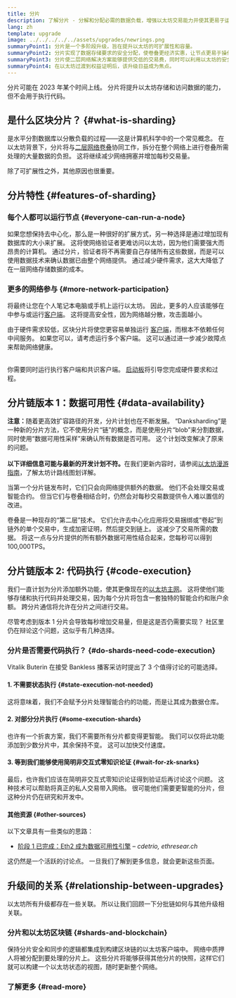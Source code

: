 ```yaml
---
title: 分片
description: 了解分片 - 分解和分配必需的数据负载，增强以太坊交易能力并使其更易于运行。
lang: zh
template: upgrade
image: ../../../../../assets/upgrades/newrings.png
summaryPoint1: 分片是一个多阶段升级，旨在提升以太坊的可扩展性和容量。
summaryPoint2: 分片实现了数据存储要求的安全分配，使卷叠更经济实惠，让节点更易于操作。
summaryPoint3: 分片使二层网络解决方案能够提供交低的交易费，同时可以利用以太坊的安全性。
summaryPoint4: 在以太坊过渡到权益证明后，该升级日益成为焦点。
---
```


<UpgradeStatus dateKey="page-upgrades-shards-date">
    分片可能在 2023 年某个时间上线。 分片将提升以太坊存储和访问数据的能力，但不会用于执行代码。
</UpgradeStatus>

## 是什么区块分片？ {#what-is-sharding}

是水平分割数据库以分散负载的过程——这是计算机科学中的一个常见概念。 在以太坊背景下，分片将与[二层网络卷叠](/layer-2/)协同工作，拆分在整个网络上进行卷叠所需处理的大量数据的负担。 这将继续减少网络拥塞并增加每秒交易量。

除了可扩展性之外，其他原因也很重要。

## 分片特性 {#features-of-sharding}

### 每个人都可以运行节点 {#everyone-can-run-a-node}

如果您想保持去中心化，那么是一种很好的扩展方式，另一种选择是通过增加现有数据库的大小来扩展。 这将使网络验证者更难访问以太坊，因为他们需要强大而昂贵的计算机。 通过分片，验证者将不再需要自己存储所有这些数据，而是可以使用数据技术来确认数据已由整个网络提供。 通过减少硬件需求，这大大降低了在一层网络存储数据的成本。

### 更多的网络参与 {#more-network-participation}

将最终让您在个人笔记本电脑或手机上运行以太坊。 因此，更多的人应该能够在中参与或运行[客户端](/developers/docs/nodes-and-clients/)。 这将提高安全性，因为网络越分散，攻击面越小。

由于硬件需求较低，区块分片将使您更容易单独运行 [客户端](/developers/docs/nodes-and-clients/)，而根本不依赖任何中间服务。 如果您可以，请考虑运行多个客户端。 这可以通过进一步减少故障点来帮助网络健康。

<br />

<InfoBanner isWarning>
  你需要同时运行执行客户端和共识客户端。 <a href="https://launchpad.nexus.org" target="_blank">启动板</a>将引导您完成硬件要求和过程。
</InfoBanner>

## 分片链版本 1：数据可用性 {#data-availability}

<InfoBanner emoji=":construction:" isWarning>
  <strong>注意：</strong>随着更高效扩容路径的开发，分片计划也在不断发展。 “Danksharding”是一种新的分片方法，它不使用分片“链”的概念，而是使用分片“blob”来分割数据，同时使用“数据可用性采样”来确认所有数据是否可用。 这个计划改变解决了原来的问题。<br/><br/>
  <strong>以下详细信息可能与最新的开发计划不符。</strong>在我们更新内容时，请参阅<a href="https://members.delphidigital.io/reports/the-hitchhikers-guide-to-ethereum">以太坊漫游指南</a>，了解太坊计路线图划详解。
</InfoBanner>

当第一个分片链发布时，它们只会向网络提供额外的数据。 他们不会处理交易或智能合约。 但当它们与卷叠相结合时，仍然会对每秒交易数提供令人难以置信的改进。

卷叠是一种现存的“第二层”技术。 它们允许去中心化应用将交易捆绑或“卷起”到链外的单个交易中，生成加密证明，然后提交到链上。 这减少了交易所需的数据。 将这一点与分片提供的所有额外数据可用性结合起来，您每秒可以得到 100,000TPS。

## 分片链版本 2: 代码执行 {#code-execution}

我们一直计划为分片添加额外功能，使其更像现在的[以太坊主网](/glossary/#mainnet)。 这将使他们能够存储和执行代码并处理交易，因为每个分片将包含一套独特的智能合约和账户余额。 跨分片通信将允许在分片之间进行交易。

尽管考虑到版本 1 分片会导致每秒增加交易量，但是这是否仍需要实现？ 社区里仍在辩论这个问题，这似乎有几种选择。

### 分片是否需要代码执行？ {#do-shards-need-code-execution}

Vitalik Buterin 在接受 Bankless 播客采访时提出了 3 个值得讨论的可能选择。

<YouTube id="-R0j5AMUSzA" start="5841" />

#### 1. 不需要状态执行 {#state-execution-not-needed}

这将意味着，我们不会赋予分片处理智能合约的功能，而是让其成为数据仓库。

#### 2. 对部分分片执行 {#some-execution-shards}

也许有一个折衷方案，我们不需要所有分片都变得更智能。 我们可以仅将此功能添加到少数分片中，其余保持不变。 这可以加快交付速度。

#### 3. 等到我们能够使用简明非交互式零知识论证 {#wait-for-zk-snarks}

最后，也许我们应该在简明非交互式零知识论证得到验证后再讨论这个问题。 这种技术可以帮助将真正的私人交易带入网络。 很可能他们需要更智能的分片，但这种分片仍在研究和开发中。

#### 其他资源 {#other-sources}

以下文章具有一些类似的思路：

- [阶段 1 已完成：Eth2 成为数据可用性引擎](https://ethresear.ch/t/phase-one-and-done-eth2-as-a-data-availability-engine/5269/8) – _cdetrio, ethresear.ch_

这仍然是一个活跃的讨论点。 一旦我们了解到更多信息，就会更新这些页面。

## 升级间的关系 {#relationship-between-upgrades}

以太坊所有升级都存在一些关联。 所以让我们回顾一下分批链如何与其他升级相关联。

### 分片和以太坊区块链 {#shards-and-blockchain}

保持分片安全和同步的逻辑都集成到构建区块链的以太坊客户端中。 网络中质押人将被分配到要处理的分片上。 这些分片将能够获得其他分片的快照，这样它们就可以构建一个以太坊状态的视图，随时更新整个网络。

### 了解更多 {#read-more}

<ShardChainsList />
